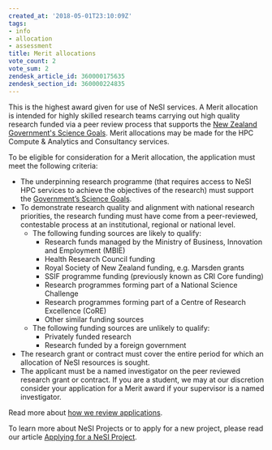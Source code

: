 ```yaml
---
created_at: '2018-05-01T23:10:09Z'
tags:
- info
- allocation
- assessment
title: Merit allocations
vote_count: 2
vote_sum: 2
zendesk_article_id: 360000175635
zendesk_section_id: 360000224835
---
```


This is the highest award given for use of NeSI services. A Merit
allocation is intended for highly skilled research teams carrying out
high quality research funded via a peer review process that supports the
[New Zealand Government's Science
Goals](https://www.mbie.govt.nz/science-and-technology/science-and-innovation/funding-information-and-opportunities/national-statement-of-science-investment/).
Merit allocations may be made for the HPC Compute & Analytics and
Consultancy services.

To be eligible for consideration for a Merit allocation, the application
must meet the following criteria:

- The underpinning research programme (that requires access to NeSI
    HPC services to achieve the objectives of the research) must support
    the [Government’s Science
    Goals](https://www.mbie.govt.nz/science-and-technology/science-and-innovation/funding-information-and-opportunities/national-statement-of-science-investment/).
- To demonstrate research quality and alignment with national research
    priorities, the research funding must have come from a
    peer-reviewed, contestable process at an institutional, regional or
    national level.
    - The following funding sources are likely to qualify:
        - Research funds managed by the Ministry of Business,
            Innovation and Employment (MBIE)
        - Health Research Council funding
        - Royal Society of New Zealand funding, e.g. Marsden grants
        - SSIF programme funding (previously known as CRI Core funding)
        - Research programmes forming part of a National Science
            Challenge
        - Research programmes forming part of a Centre of Research
            Excellence (CoRE)
        - Other similar funding sources
    - The following funding sources are unlikely to qualify:
        - Privately funded research
        - Research funded by a foreign government
- The research grant or contract must cover the entire period for
    which an allocation of NeSI resources is sought.
- The applicant must be a named investigator on the peer reviewed
    research grant or contract. If you are a student, we may at our
    discretion consider your application for a Merit award if your
    supervisor is a named investigator.

Read more about [how we review
applications](../../General/NeSI_Policies/How_we_review_applications.md).

To learn more about NeSI Projects or to apply for a new project, please
read our article [Applying for a NeSI Project](../../Getting_Started/Accounts-Projects_and_Allocations/Applying_for_a_new_NeSI_project.md).
